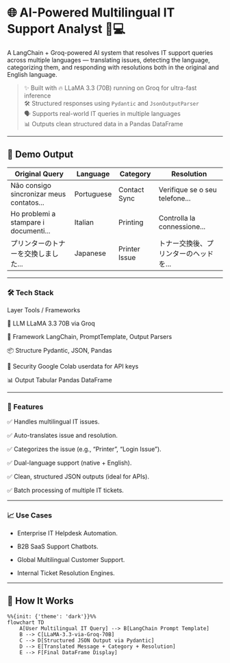 # 🌐 AI-Powered Multilingual IT Support Analyst 🤖💻

A LangChain + Groq-powered AI system that resolves IT support queries across multiple languages — translating issues, detecting the language, categorizing them, and responding with resolutions both in the original and English language.

> ✨ Built with 🔥 LLaMA 3.3 (70B) running on Groq for ultra-fast inference  
> 🛠️ Structured responses using `Pydantic` and `JsonOutputParser`  
> 🗣️ Supports real-world IT queries in multiple languages  
> 📊 Outputs clean structured data in a Pandas DataFrame

---

## 📸 Demo Output

| Original Query | Language | Category | Resolution |
|----------------|----------|----------|------------|
| Não consigo sincronizar meus contatos... | Portuguese | Contact Sync | Verifique se o seu telefone... |
| Ho problemi a stampare i documenti... | Italian | Printing | Controlla la connessione... |
| プリンターのトナーを交換しました... | Japanese | Printer Issue | トナー交換後、プリンターのヘッドを... |

---
### 🛠 Tech Stack

Layer	Tools / Frameworks

💬 LLM	LLaMA 3.3 70B via Groq

🧠 Framework	LangChain, PromptTemplate, Output Parsers

📦 Structure	Pydantic, JSON, Pandas

🔐 Security	Google Colab userdata for API keys

📊 Output	Tabular Pandas DataFrame

---

### 🚀 Features

✅ Handles multilingual IT issues.

✅ Auto-translates issue and resolution.

✅ Categorizes the issue (e.g., “Printer”, “Login Issue”).

✅ Dual-language support (native + English).

✅ Clean, structured JSON outputs (ideal for APIs).

✅ Batch processing of multiple IT tickets.

---
### 📈 Use Cases

  - Enterprise IT Helpdesk Automation.

  - B2B SaaS Support Chatbots.

  - Global Multilingual Customer Support.

  - Internal Ticket Resolution Engines.
---

## 🧠 How It Works

```mermaid
%%{init: {'theme': 'dark'}}%%
flowchart TD
    A[User Multilingual IT Query] --> B[LangChain Prompt Template]
    B --> C[LLaMA-3.3-via-Groq-70B]
    C --> D[Structured JSON Output via Pydantic]
    D --> E[Translated Message + Category + Resolution]
    E --> F[Final DataFrame Display]
